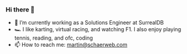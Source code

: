 ### Hi there 👋

- 🔭 I’m currently working as a Solutions Engineer at SurrealDB
- 🏎️ I like karting, virtual racing, and watching F1. I also enjoy playing tennis, reading, and ofc, coding
- 📫 How to reach me: martin@schaerweb.com

